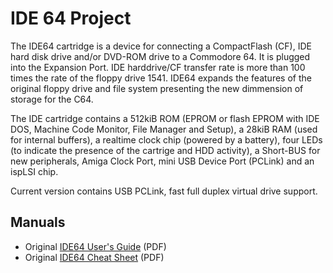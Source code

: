 # IDE 64 Project

The IDE64 cartridge is a device for connecting a CompactFlash (CF), IDE hard disk drive and/or DVD-ROM drive to a Commodore 64. It is plugged into the Expansion Port. IDE harddrive/CF transfer rate is more than 100 times the rate of the floppy drive 1541. IDE64 expands the features of the original floppy drive and file system presenting the new dimmension of storage for the C64.

The IDE cartridge contains a 512kiB ROM (EPROM or flash EPROM with IDE DOS, Machine Code Monitor, File Manager and Setup), a 28kiB RAM (used for internal buffers), a realtime clock chip (powered by a battery), four LEDs (to indicate the presence of the cartrige and HDD activity), a Short-BUS for new peripherals, Amiga Clock Port, mini USB Device Port (PCLink) and an ispLSI chip.

Current version contains USB PCLink, fast full duplex virtual drive support.

## Manuals
- Original [IDE64 User's Guide](IDE64_Users_Guide.pdf) (PDF)
- Original [IDE64 Cheat Sheet](IDE64_Cheat_Sheet.pdf) (PDF)